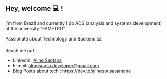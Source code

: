 ## Hey, welcome 💻 !  

I'm from Brazil and currently I do ADS (analysis and systems development) at the university "FAMETRO"
<p>Passionate about Technology and Backend 💻</p>


Reach me out:
* LinkedIn: [Aline Santana](https://www.linkedin.com/in/aline-sousa-santana-131535256/)
* E-mail: alinesousa.developer@gmail.com
* Blog Posts about tech : https://dev.to/alinesousasantana
